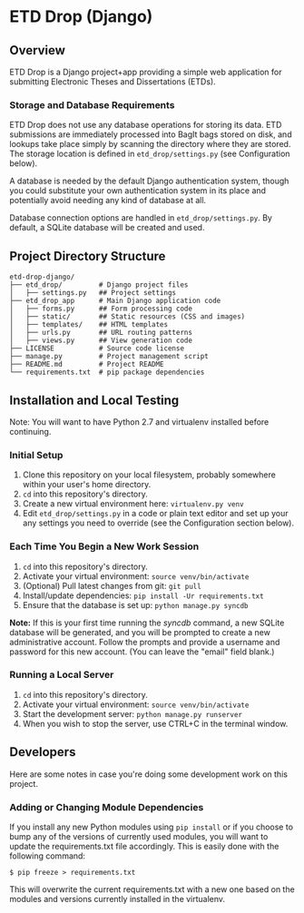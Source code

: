 # ETD Drop (Django)

## Overview

ETD Drop is a Django project+app providing a simple web application for
submitting Electronic Theses and Dissertations (ETDs).

### Storage and Database Requirements

ETD Drop does not use any database operations for storing its data. ETD 
submissions are immediately processed into BagIt bags stored on disk, and
lookups take place simply by scanning the directory where they are stored.
The storage location is defined in `etd_drop/settings.py` (see Configuration
below).

A database is needed by the default Django authentication system, though you 
could substitute your own authentication system in its place and potentially
avoid needing any kind of database at all.

Database connection options are handled in `etd_drop/settings.py`. By default,
a SQLite database will be created and used.


## Project Directory Structure

    etd-drop-django/
    ├── etd_drop/         # Django project files
    │   ├── settings.py   ## Project settings
    ├── etd_drop_app      # Main Django application code
    │   ├── forms.py      ## Form processing code
    │   ├── static/       ## Static resources (CSS and images)
    │   ├── templates/    ## HTML templates
    │   ├── urls.py       ## URL routing patterns
    │   ├── views.py      ## View generation code
    ├── LICENSE           # Source code license
    ├── manage.py         # Project management script
    ├── README.md         # Project README
    └── requirements.txt  # pip package dependencies


## Installation and Local Testing

Note: You will want to have Python 2.7 and virtualenv installed before
continuing.

### Initial Setup

1. Clone this repository on your local filesystem, probably somewhere within 
   your user's home directory.
2. `cd` into this repository's directory.
3. Create a new virtual environment here: `virtualenv.py venv`
4. Edit `etd_drop/settings.py` in a code or plain text editor and set up your 
   any settings you need to override (see the Configuration section below).

### Each Time You Begin a New Work Session

1. `cd` into this repository's directory.
2. Activate your virtual environment: `source venv/bin/activate`
3. (Optional) Pull latest changes from git: `git pull`
4. Install/update dependencies: `pip install -Ur requirements.txt`
5. Ensure that the database is set up: `python manage.py syncdb`

**Note:** If this is your first time running the *syncdb* command, a new 
SQLite database will be generated, and you will be prompted to create a new
administrative account. Follow the prompts and provide a username and password 
for this new account. (You can leave the "email" field blank.)

### Running a Local Server

1. `cd` into this repository's directory.
2. Activate your virtual environment: `source venv/bin/activate`
3. Start the development server: `python manage.py runserver`
4. When you wish to stop the server, use CTRL+C in the terminal window.


## Developers

Here are some notes in case you're doing some development work on this project.

### Adding or Changing Module Dependencies

If you install any new Python modules using `pip install` or if you choose to
bump any of the versions of currently used modules, you will want to update the
requirements.txt file accordingly.  This is easily done with the following
command:

    $ pip freeze > requirements.txt

This will overwrite the current requirements.txt with a new one based on the
modules and versions currently installed in the virtualenv.
